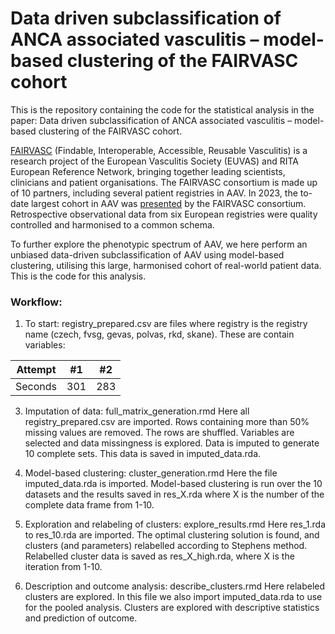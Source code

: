# Data driven subclassification of ANCA associated vasculitis – model-based clustering of the FAIRVASC cohort
This is the repository containing the code for the statistical analysis in the paper: Data driven subclassification of ANCA associated vasculitis – model-based clustering of the FAIRVASC cohort. 

[FAIRVASC](https://fairvasc.eu/) (Findable, Interoperable, Accessible, Reusable Vasculitis) is a research project of the European Vasculitis Society (EUVAS) and RITA European Reference Network, bringing together leading scientists, clinicians and patient organisations. The FAIRVASC consortium is made up of 10 partners, including several patient registries in AAV. In 2023, the to-date largest cohort in AAV was [presented](https://doi.org/10.1136/ard-2023-224571) by the FAIRVASC consortium. Retrospective observational data from six European registries were quality controlled and harmonised to a common schema.

To further explore the phenotypic spectrum of AAV, we here perform an unbiased data-driven subclassification of AAV using model-based clustering, utilising this large, harmonised cohort of real-world patient data. This is the code for this analysis. 

### Workflow: 
1. To start: registry_prepared.csv are files where registry is the registry name (czech, fvsg, gevas, polvas, rkd, skane). These are contain variables:

| Attempt | #1    | #2    |
| :-----: | :---: | :---: |
| Seconds | 301   | 283   | 
   
3. Imputation of data: full_matrix_generation.rmd
Here all registry_prepared.csv are imported. Rows containing more than 50% missing values are removed. The rows are shuffled. Variables are selected and data missingness is explored. Data is imputed to generate 10 complete sets. This data is saved in imputed_data.rda. 

4.	Model-based clustering: cluster_generation.rmd
Here the file imputed_data.rda is imported. Model-based clustering is run over the 10 datasets and the results saved in res_X.rda where X is the number of the complete data frame from 1-10.

5.	Exploration and relabeling of clusters: explore_results.rmd
Here res_1.rda to res_10.rda are imported. The optimal clustering solution is found, and clusters (and parameters) relabelled according to Stephens method. Relabelled cluster data is saved as res_X_high.rda, where X is the iteration from 1-10.

6.	Description and outcome analysis: describe_clusters.rmd
Here relabeled clusters are explored. In this file we also import imputed_data.rda to use for the pooled analysis. Clusters are explored with descriptive statistics and prediction of outcome. 
